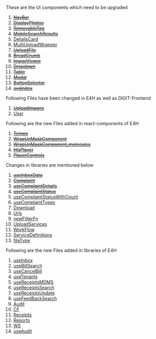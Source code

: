 These are the UI components which need to be upgraded
1.  ~~[NavBar](react-components/files-to-upgrade/NavBar.md)~~
2. ~~[DisplayPhotos](react-components/files-to-upgrade/DisplayPhotos.md)~~
3. ~~[RemovableTag](react-components/files-to-upgrade/RemovableTag.md)~~
4. ~~[MobileSearchResults](react-components/files-to-upgrade/MobileSearchResults.md)~~
5. [DetailsCard](react-components/files-to-upgrade/DetailsCard.md)
6. [MultiUploadWrapper](react-components/files-to-upgrade/MultiUploadWrapper.md)
7. ~~[UploadFile](react-components/files-to-upgrade/UploadFile.md)~~
8. ~~[BreadCrumb](react-components/files-to-upgrade/BreadCrumb.md)~~
9. ~~[ImageViewer](react-components/files-to-upgrade/ImageViewer.md)~~
10. ~~[Dropdown](react-components/files-to-upgrade/Dropdown.md)~~
11. ~~[Table](react-components/files-to-upgrade/Table.md)~~
12. ~~[Modal](react-components/files-to-upgrade/Modal.md)~~
13. ~~[ButtonSelector](react-components/files-to-upgrade/ButtonSelector.md)~~
14. ~~[svgindex](react-components/files-to-upgrade/svgindex.md)~~

Following Files have been changed in E4H as well as DIGIT-Frontend
1. ~~[UploadImages](react-components/files-upgraded-in-digit/UploadImages.md)~~
2. [User](libraries/files-upgraded-in-digit/User.md)

Following are the new Files added in react-components of E4H
1. ~~[Tempo](react-components/new-files-added/Tempo.md)~~
2. ~~[WrapUnMaskComponent](react-components/new-files-added/WrapUnMaskComponent.md)~~
3. ~~[WrapUnMaskComponent_molecules](react-components/new-files-added/WrapUnMaskComponent_molecules.md)~~
4. ~~[HlsPlayer](react-components/new-files-added/HlsPlayer.md)~~
5. ~~[PlayerControls](react-components/new-files-added/PlayerControls.md)~~

Changes in libraries are mentioned below
1. ~~[useInboxData](libraries/useInboxData.md)~~
2. ~~[Complaint](libraries/Complaint.md)~~
3. ~~[useComplaintDetails](libraries/useComplaintDetails.md)~~
4. ~~[useComplaintStatus](libraries/useComplaintStatus.md)~~
5. [useComplaintStatusWithCount](libraries/useComplaintStatusWithCount.md)
6. [useComplaintTypes](libraries/useComplaintTypes.md)
7. [Download](libraries/Download.md)
8. [Urls](libraries/Urls.md)
9. [newFilterFn](libraries/newFilterFn.md)
10. [UploadServices](libraries/UploadServices.md)
11. [WorkFlow](libraries/WorkFlow.md)
12. [ServiceDefinitions](libraries/ServiceDefinitions.md)
13. [fileType](libraries/fileType.md)

Following are the new Files added in libraries of E4H
1. [useInbox](libraries/new-files-added/useInbox.md)
2. [useBillSearch](libraries/new-files-added/useBillSearch.md)
3. [useCancelBill](libraries/new-files-added/useCancelBill.md)
4. [useTenants](libraries/new-files-added/useTenants.md)
5. [useReceiptsMDMS](libraries/new-files-added/useReceiptsMDMS.md)
6. [useReceiptsSearch](libraries/new-files-added/useReceiptsSearch.md)
7. [useReceiptsUpdate](libraries/new-files-added/useReceiptsUpdate.md)
8. [useFeedBackSearch](libraries/new-files-added/useFeedBackSearch.md)
9. [Audit](libraries/new-files-added/Audit.md)
10. [CF](libraries/new-files-added/CF.md)
11. [Receipts](libraries/new-files-added/Receipts.md)
12. [Reports](libraries/new-files-added/Reports.md)
13. [WS](libraries/new-files-added/WS.md)
14. [useAudit](libraries/new-files-added/useAudit.md)
